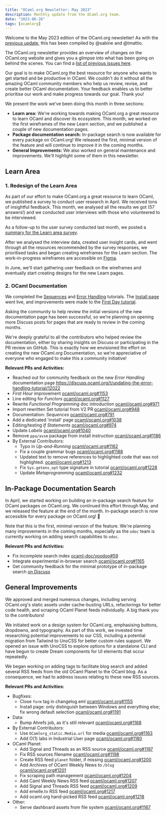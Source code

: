 ```yaml
---
title: "OCaml.org Newsletter: May 2023"
description: Monthly update from the OCaml.org team.
date: "2023-06-26"
tags: [ocamlorg]
---
```


Welcome to the May 2023 edition of the OCaml.org newsletter! As with the [previous update](https://ocaml.org/news/ocamlorg-2023-04), this has been compiled by @sabine and @tmattio.

The OCaml.org newsletter provides an overview of changes on the OCaml.org website and gives you a glimpse into what has been going on behind the scenes. You can find a [list of previous issues here](https://discuss.ocaml.org/tag/ocamlorg-newsletter).

Our goal is to make OCaml.org the best resource for anyone who wants to get started and be productive in OCaml. We couldn't do it without all the amazing OCaml community members who help us review, revise, and create better OCaml documentation. Your feedback enables us to better prioritise our work and make progress towards our goal. Thank you!

We present the work we've been doing this month in three sections:
* **Learn area:** We're working towards making OCaml.org a great resource to learn OCaml and discover its ecosystem. This month, we worked on the first wireframes of the new Learn section, and we published a couple of new documentation pages.
* **Package documentation search:** In-package search is now available for every package on OCaml.org! We released the first, minimal version of the feature and will continue to improve it in the coming months.
* **General Improvements:** We also worked on general maintenance and improvements. We'll highlight some of them in this newsletter.

## Learn Area

### 1. Redesign of the Learn Area

As part of our effort to make OCaml.org a great resource to learn OCaml, we published a survey to conduct user research in April. We received tons of insightful feedback. This month, we analysed all the results we got (57 answers!) and we conducted user interviews with those who volunteered to be interviewed.

As a follow-up to the user survey conducted last month, we posted a [summary for the Learn area survey](https://discuss.ocaml.org/t/you-started-to-learn-ocaml-less-than-12-months-ago-please-help-us-with-our-user-survey-on-the-ocaml-org-learning-area/11945/2).

After we analysed the interview data, created user insight cards, and went through all the resources recommended by the survey responses, we prioritised tasks and began creating wireframes for the Learn section. The work-in-progress wireframes are accessible on [Figma](https://www.figma.com/file/Aqk5y03fsaCuhTSywmmY06/OCaml.org-Public-Designs?type=design&node-id=114-175&mode=design).

In June, we'll start gathering user feedback on the wireframes and eventually start creating designs for the new Learn pages.

### 2. OCaml Documentation

We completed the [Sequences](https://ocaml.org/docs/sequences) and [Error Handling](https://ocaml.org/docs/error-handling) tutorials. The [Install page](https://ocaml.org/install) went live, and improvements were made to the [First Day tutorial](https://ocaml.org/docs/first-hour).

Asking the community to help review the initial versions of the new documentation page has been successful, so we're planning on opening more Discuss posts for pages that are ready to review in the coming months.

We're deeply grateful to all the contributors who helped review the documentation, either by sharing insights on Discuss or participating in the PR review on GitHub. This is exactly how we envisioned the effort on creating the new OCaml.org Documentation, so we're appreciative of everyone who engaged to make this a community initiative!

**Relevant PRs and Activities:**
- Reached out for community feedback on the new *Error Handling* documentation page https://discuss.ocaml.org/t/updating-the-error-handling-tutorial/12022
- *First Hour* improvement [ocaml/ocaml.org#1153](https://github.com/ocaml/ocaml.org/pull/1153)
- Line editing for *Functors* [ocaml/ocaml.org#1127](https://github.com/ocaml/ocaml.org/pull/1127)
- Rewrite *Functional Programming* doc introduction [ocaml/ocaml.org#971](https://github.com/ocaml/ocaml.org/pull/971)
- Import rewritten Set tutorial from V2 PR [ocaml/ocaml.org#948](https://github.com/ocaml/ocaml.org/pull/948)
- Documentation: *Sequences* [ocaml/ocaml.org#791](https://github.com/ocaml/ocaml.org/pull/791)
- Add a dedicated 'install' page [ocaml/ocaml.org#1038](https://github.com/ocaml/ocaml.org/pull/1038)
- Editing/testing *If Statements* [ocaml/ocaml.org#974](https://github.com/ocaml/ocaml.org/pull/974)
- Update *Labels* [ocaml/ocaml.org#1040](https://github.com/ocaml/ocaml.org/pull/1040)
- Remove `ppa/avsm` package from install instruction [ocaml/ocaml.org#1186](https://github.com/ocaml/ocaml.org/pull/1186)
- By External Contributors:
    - Typo in *Up-and-Running* [ocaml/ocaml.org#1162](https://github.com/ocaml/ocaml.org/pull/1162)
    - Fix a couple grammar bugs [ocaml/ocaml.org#1188](https://github.com/ocaml/ocaml.org/pull/1188)
    - Updated text to remove references to highlighted code that was not highlighted. [ocaml/ocaml.org#1213](https://github.com/ocaml/ocaml.org/pull/1213)
    - Fix `Sys.getenv_opt` type signature in tutorial [ocaml/ocaml.org#1228](https://github.com/ocaml/ocaml.org/pull/1228)
    - Update *Metaprogramming* [ocaml/ocaml.org#1232](https://github.com/ocaml/ocaml.org/pull/1232)

## In-Package Documentation Search

In April, we started working on building an in-package search feature for OCaml packages on OCaml.org. We continued this effort through May, and we released the feature at the end of the month. In-package search is now accessible for every package on OCaml.org! :tada:

Note that this is the first, minimal version of the feature. We're planning many improvements in the coming months, especially as the `odoc` team is currently working on adding search capabilities to `odoc`.

**Relevant PRs and Activities:**
- Fix incomplete search index [ocaml-doc/voodoo#59](https://github.com/ocaml-doc/voodoo/pull/59#pullrequestreview-1408753903)
- Integrate experimental in-browser search [ocaml/ocaml.org#1165](https://github.com/ocaml/ocaml.org/pull/1165)
- Get community feedback for the minimal prototype of in-package search [on Discuss](https://discuss.ocaml.org/t/a-minimal-prototype-of-in-package-search-is-on-staging-ocaml-org/12163/1)


## General Improvements

We approved and merged numerous changes, including serving OCaml.org's static assets under cache-busting URLs, refactorings for better code health, and scraping OCaml Planet feeds individually. A big thank you to the contributors!

We initiated work on a design system for OCaml.org, emphasising buttons, dropdowns, and typography. As part of this work, we invested time researching potential improvements to our CSS, including a potential migration from Tailwind to UnoCSS for better custom rules support. We opened an issue with UnoCSS to explore options for a standalone CLI and have begun to create Dream components for UI elements that occur repeatedly.

We began working on adding tags to facilitate blog search and added several RSS feeds from the old OCaml Planet to the OCaml blog. As a consequence, we had to address issues relating to these new RSS sources.

**Relevant PRs and Activities:**
- Bugfixes:
    - Close `form` tag in changelog.eml [ocaml/ocaml.org#1155](https://github.com/ocaml/ocaml.org/pull/1155)
    - Install page: only distinguish between Windows and everything else; fix wrong default selection [ocaml/ocaml.org#1191](https://github.com/ocaml/ocaml.org/pull/1191)
- Data:
    - Bump Ahrefs job, as it's still relevant [ocaml/ocaml.org#1168](https://github.com/ocaml/ocaml.org/pull/1168)
- By External Contributors:
    - Use `OCamlorg_static.Media.url` for media [ocaml/ocaml.org#1163](https://github.com/ocaml/ocaml.org/pull/1163#pullrequestreview-1427954152)
    - Add O(1) labs in Industrial User page [ocaml/ocaml.org#1180](https://github.com/ocaml/ocaml.org/pull/1180#pullrequestreview-1427841365)
- OCaml Planet:
    - Add Signal and Threads as an RSS source [ocaml/ocaml.org#1197](https://github.com/ocaml/ocaml.org/pull/1197)
    - Fix RSS sources filename [ocaml/ocaml.org#1198](https://github.com/ocaml/ocaml.org/pull/1198)
    - Create RSS feed `planet` folder, if missing [ocaml/ocaml.org#1200](https://github.com/ocaml/ocaml.org/pull/1200)
    - Add Archives of OCaml Weekly News to `/blog` [ocaml/ocaml.org#1201](https://github.com/ocaml/ocaml.org/pull/1201)
    - Fix scraping path management [ocaml/ocaml.org#1204](https://github.com/ocaml/ocaml.org/pull/1204)
    - Add Caml Weekly News RSS feed [ocaml/ocaml.org#1207](https://github.com/ocaml/ocaml.org/pull/1207)
    - Add Signal and Threads RSS feed [ocaml/ocaml.org#1209](https://github.com/ocaml/ocaml.org/pull/1209)
    - Add emelle.tv RSS feed [ocaml/ocaml.org#1217](https://github.com/ocaml/ocaml.org/pull/1217)
    - Add ocaml.org hand-picked RSS feed [ocaml/ocaml.org#1218](https://github.com/ocaml/ocaml.org/pull/1218)
- Other:
    - Serve dashboard assets from file system [ocaml/ocaml.org#1167](https://github.com/ocaml/ocaml.org/pull/1167)
